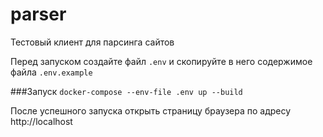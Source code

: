 # parser
Тестовый клиент для парсинга сайтов

Перед запуском создайте файл `.env` и скопируйте в него содержимое файла `.env.example`

###Запуск
`docker-compose --env-file .env up --build`


После успешного запуска открыть страницу браузера по адресу http://localhost
